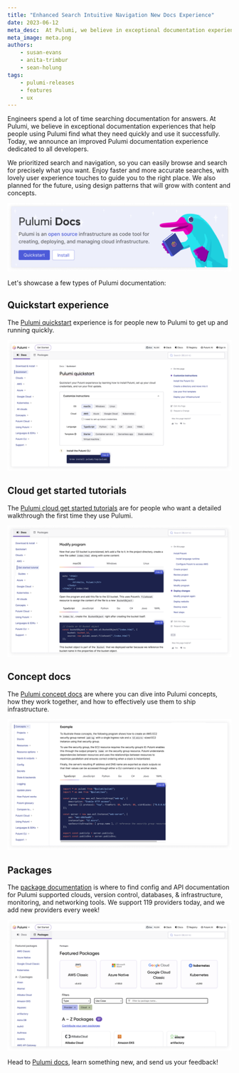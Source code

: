 ```yaml
---
title: "Enhanced Search Intuitive Navigation New Docs Experience"
date: 2023-06-12
meta_desc:  At Pulumi, we believe in exceptional documentation experiences that help people using Pulumi find what they need quickly and use it successfully.
meta_image: meta.png
authors:
    - susan-evans
    - anita-trimbur
    - sean-holung
tags:
    - pulumi-releases
    - features
    - ux
---
```


Engineers spend a lot of time searching documentation for answers. At Pulumi, we believe in exceptional documentation experiences that help people using Pulumi find what they need quickly and use it successfully. Today, we announce an improved Pulumi documentation experience dedicated to all developers.
<!--more-->

We prioritized search and navigation, so you can easily browse and search for precisely what you want. Enjoy faster and more accurate searches, with lovely user experience touches to guide you to the right place. We also planned for the future, using design patterns that will grow with content and concepts.

![Pulumi docs welcome banner](imgs/banner.png)

Let's showcase a few types of Pulumi documentation:

## Quickstart experience

The [Pulumi quickstart](/docs/quickstart/) experience is for people new to Pulumi to get up and running quickly.

![Pulumi docs quickstart experience](imgs/quickstart.png)

## Cloud get started tutorials

The [Pulumi cloud get started tutorials](/docs/clouds/) are for people who want a detailed walkthrough the first time they use Pulumi.

![Pulumi cloud get started tutorials](imgs/get-started.png)

## Concept docs

The [Pulumi concept docs](/docs/concepts/) are where you can dive into Pulumi concepts, how they work together, and how to effectively use them to ship infrastructure.

![Pulumi concept docs](imgs/concepts.png)

## Packages

The [package documentation](/docs/registry/) is where to find config and API documentation for Pulumi supported clouds, version control, databases, & infrastructure, monitoring, and networking tools. We support 119 providers today, and we add new providers every week!

![Pulumi api packages](imgs/packages.png)

Head to [Pulumi docs](/docs/), learn something new, and send us your feedback!
